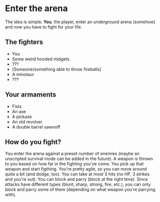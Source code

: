 # Enter the arena

The idea is simple. **You**, the player, enter 
an underground arena (somehow) and now you have 
to fight for your life.

## The fighters
- You
- Some weird hooded midgets
- ???
- [Someone/something able to throw fireballs]
- A minotaur
- ???

## Your armaments
- Fists
- An axe
- A pickaxe
- An old revolver
- A double barrel sawnoff

## How do you fight?
You enter the arena against a preset number of enemies 
(maybe an unscripted survival mode can be added in the future).
A weapon is thrown to you based on how far in the fighting you've come.
You pick up that weapon and start figthing.
You're pretty agile, so you can move around quite a bit (and dodge, too).
You can take at most 3 hits (no HP, 3 strikes and you're out).
You can block and parry (block at the right time).
Since attacks have different types (blunt, sharp, strong, fire, etc.),
you can only block and parry some of them (depending on what weapon you're parrying with).

## What, why?
	  Look, this **isn't** some fantasy setting with deep lore,
	  this is a video game where _you stick axes in the 
	  heads of hooded midgets_ and _really angry giant cows with legs_.
	  Don't go expecting a solid setting to be established.
	  (I'm not really creative with universe design to begin with,
	   so that's the main reason.)

## What tech do you need?
- Rendering (got that)
- Lighting + Shadows (got first, need second)
- Animations
- Collision detection (do it with Bullet)

## What art do you need?
- The player character's hands (model, rig, animations)
- All the weapons (got all but without any hand animations)
- All the enemies (Got midgets and minotaur, need 3 others)
- The arena
- Maybe some voices (I'll do those, I don't really want to waste other people's time).
- Sounds (Guns, shells, footsteps, ambiance, music).

## What's the visual style?
Flat colors seem to work pretty well, so that's probably what's going to stay.
Another posibility is low-resolution textures, 64x64 textures with nearest neighbour filtering.

## What's the realistic time frame this could come out in?
The goal is just before summer begins (so the end of May).
Since I haven't really developed a game before, 
I don't know what's realistic, only what the goal is.

-------

## THE MENUS

+--------------------+
|   ++-----------+   |
|   || MAIN MENU |   |     +------------------------------------+
|   ++-----------+   |     |              SETTINGS              |
|                    |     +------------------------------------+
|   ++-----------+   |     |                                    |
|   ||   PLAY    |   |     |  Resolution: ______ by ______      |
|   ++-----------+   |     |                                    |
|   ++-----------+   |     |  Sound volume: |---------o--| 95%  |
|   || SETTINGS  |   |     |                                    |
|   ++-----------+   |     |  Music volume: |------o-----| 50%  |
|   ++-----------+   |     |                                    |
|   ||   EXIT    |   |     |       [SAVE]         [BACK]        |
|   ++-----------+   |     |                                    |
|                    |     +------------------------------------+
+--------------------+

------
